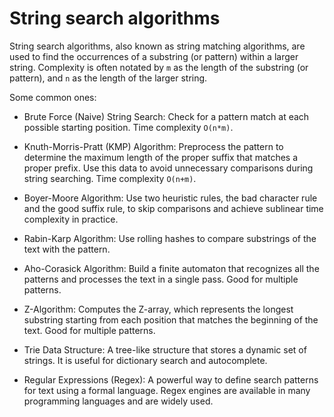 # String search algorithms

String search algorithms, also known as string matching algorithms, are used to find the occurrences of a substring (or pattern) within a larger string. Complexity is often notated by `m` as the length of the substring (or pattern), and `n` as the length of the larger string.

Some common ones:

* Brute Force (Naive) String Search: Check for a pattern match at each possible starting position. Time complexity `O(n*m)`.

* Knuth-Morris-Pratt (KMP) Algorithm: Preprocess the pattern to determine the maximum length of the proper suffix that matches a proper prefix. Use this data to avoid unnecessary comparisons during string searching. Time complexity `O(n+m)`.

* Boyer-Moore Algorithm: Use two heuristic rules, the bad character rule and the good suffix rule, to skip comparisons and achieve sublinear time complexity in practice.

* Rabin-Karp Algorithm: Use rolling hashes to compare substrings of the text with the pattern.

* Aho-Corasick Algorithm: Build a finite automaton that recognizes all the patterns and processes the text in a single pass. Good for multiple patterns.

* Z-Algorithm: Computes the Z-array, which represents the longest substring starting from each position that matches the beginning of the text. Good for multiple patterns.

* Trie Data Structure: A tree-like structure that stores a dynamic set of strings. It is useful for dictionary search and autocomplete.

* Regular Expressions (Regex): A powerful way to define search patterns for text using a formal language. Regex engines are available in many programming languages and are widely used.
